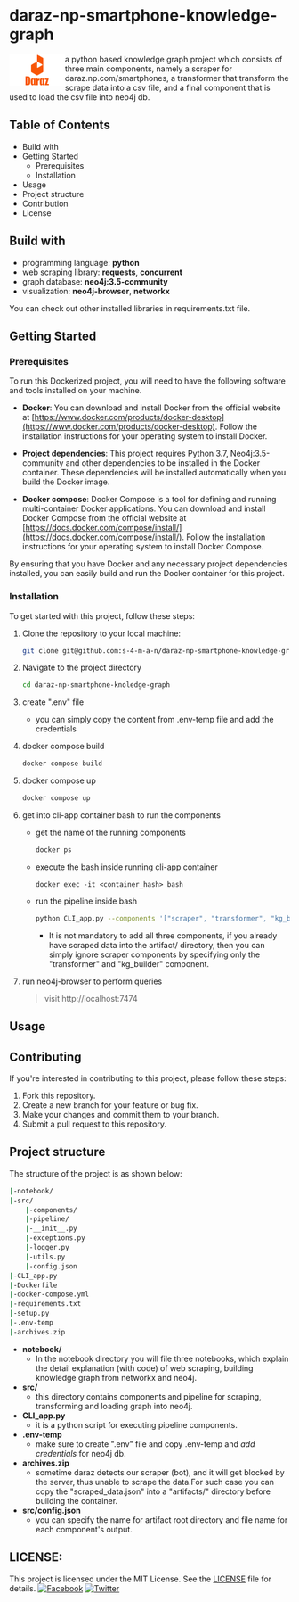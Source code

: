 
# daraz-np-smartphone-knowledge-graph
<img src="./notebooks/assets/Daraz-Symbol.png" alt="Logo" style="float:left;width:100px;"/>

a python based knowledge graph project which consists of three main components, namely a scraper for daraz.np.com/smartphones, a transformer that transform the scrape data into a csv file, and a final component that is used to load the csv file into neo4j db.

## Table of Contents
- Build with
- Getting Started
	- Prerequisites
	- Installation
- Usage
- Project structure
- Contribution
- License

## Build with
- programming language: **python**
- web scraping library: **requests**, **concurrent**
- graph database: **neo4j:3.5-community**
- visualization: **neo4j-browser**, **networkx**

You can check out other installed libraries in requirements.txt file.

## Getting Started

### Prerequisites
 To run this Dockerized project, you will need to have the following software and tools installed on your machine.

 -  **Docker**: You can download and install Docker from the official website at [https://www.docker.com/products/docker-desktop](https://www.docker.com/products/docker-desktop). Follow the installation instructions for your operating system to install Docker.
    
- **Project dependencies**: This project requires Python 3.7, Neo4j:3.5-community and other dependencies to be installed in the Docker container. These dependencies will be installed automatically when you build the Docker image.
- **Docker compose**:  Docker Compose is a tool for defining and running multi-container Docker applications. You can download and install Docker Compose from the official website at [https://docs.docker.com/compose/install/](https://docs.docker.com/compose/install/). Follow the installation instructions for your operating system to install Docker Compose. 

By ensuring that you have Docker and any necessary project dependencies installed, you can easily build and run the Docker container for this project. 

###  Installation
To get started with this project, follow these steps:
1. Clone the repository to your local machine:
	```bash
	git clone git@github.com:s-4-m-a-n/daraz-np-smartphone-knowledge-graph.git
	```
2. Navigate to the project directory
	```bash
	cd daraz-np-smartphone-knoledge-graph
	```
3. create ".env" file
	- you can simply copy the content from .env-temp file and add the credentials
4. docker compose build
	```bash
	docker compose build
	```
5. docker compose up
	```bash
	docker compose up
	```
6. get into cli-app container bash to run the components
	- get the name of the running components  
		```bash
		docker ps
		```
	- execute the bash inside running cli-app container
		```
		docker exec -it <container_hash> bash
		```
	- run the pipeline inside bash
		```bash
		python CLI_app.py --components '["scraper", "transformer", "kg_builder"]'
		```
		- It is not mandatory to add all three components, if you already have scraped data into the artifact/ directory, then you can simply ignore scraper components by specifying only the "transformer" and "kg_builder" component.
		
7. run neo4j-browser to perform queries
	
	>visit http://localhost:7474 

## Usage

## Contributing

If you're interested in contributing to this project, please follow these steps:

1.  Fork this repository.
2.  Create a new branch for your feature or bug fix.
3.  Make your changes and commit them to your branch.
4.  Submit a pull request to this repository.

## Project structure
The structure of the project is as shown below:
 ```bash
 |-notebook/
 |-src/
	 |-components/
	 |-pipeline/
	 |-__init__.py
	 |-exceptions.py
	 |-logger.py
	 |-utils.py
	 |-config.json
|-CLI_app.py
|-Dockerfile
|-docker-compose.yml
|-requirements.txt
|-setup.py
|-.env-temp
|-archives.zip
 ```
 - **notebook/**
	 - In the notebook directory you will file three notebooks, which explain the detail explanation (with code) of web scraping, building knowledge graph from networkx and neo4j.
- **src/**
	- this directory contains components and pipeline for scraping, transforming and loading graph into neo4j.
- **CLI_app.py**
	- it is a python script for executing pipeline components.
- **.env-temp**
	- make sure to create ".env" file and copy .env-temp and *add credentials* for neo4j db.
- **archives.zip**
	- sometime daraz detects our scraper (bot), and it will get blocked by the server, thus unable to scrape the data.For such case you can copy the "scraped_data.json" into a "artifacts/" directory before building the container.
- **src/config.json**
	- you can specify the name for artifact root directory and file name for each component's output.

## LICENSE:
This project is licensed under the MIT License. See the [LICENSE](https://github.com/s-4-m-a-n/subscene-API/blob/master/LICENSE) file for details.
[![Facebook](https://img.shields.io/static/v1.svg?label=follow&message=@me&color=9cf&logo=facebook&style=flat&logoColor=white&colorA=informational)](https://www.facebook.com/suman.dhakal.39982) [![Twitter](https://img.shields.io/static/v1.svg?label=follow&message=@&color=grey&logo=twitter&style=flat&logoColor=white&colorA=critical)](https://twitter.com/s_4_m_A_N)

